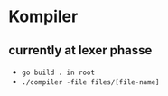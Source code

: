 # Kompiler


## currently at lexer phasse

- ```go build . in root```
- ```./compiler -file files/[file-name]```
